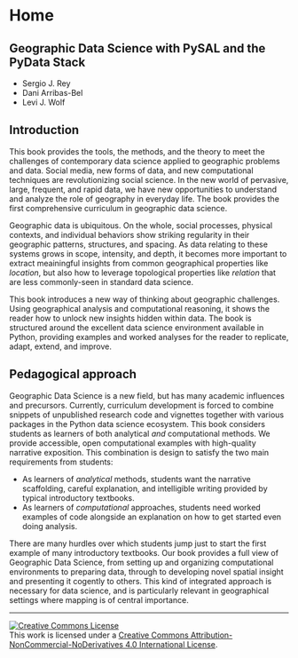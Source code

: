 # Home
## Geographic Data Science with PySAL and the PyData Stack

* Sergio J. Rey
* Dani Arribas-Bel
* Levi J. Wolf

## Introduction

This book provides the tools, the methods, and the theory to meet
the challenges of contemporary data science applied to geographic
problems and data. Social media, new forms of data,
and new computational techniques are revolutionizing social science.
In the new world of pervasive, large, frequent, and rapid data, we have
new opportunities to understand and analyze the role of geography in
everyday life. The book provides the first comprehensive curriculum in
geographic data science.

Geographic data is ubiquitous. On the whole, social processes, physical
contexts, and individual behaviors show striking regularity in their geographic patterns,
structures, and spacing. As data relating to these systems grows in scope,
intensity, and depth, it becomes more important to extract meainingful
insights from common geographical properties like *location*, but also 
how to leverage topological properties like *relation* that are less commonly-seen
in standard data science.

This book introduces a new way of thinking about geographic
challenges. Using geographical analysis and computational reasoning, it shows
the reader how to unlock new insights hidden within data. The book is
structured around the excellent data science environment available in Python,
providing examples and worked analyses for the reader to replicate,
adapt, extend, and improve.

## Pedagogical approach

Geographic Data Science is a new field, but has many academic influences
and precursors. Currently, curriculum development
is forced to combine snippets of unpublished research code and vignettes
together with various packages in the Python data science ecosystem. 
This book considers students as learners of both analytical *and*
computational methods. We provide accessible, open computational examples
with high-quality narrative exposition. This combination is design to satisfy
the two main requirements from students:

- As learners of *analytical* methods, students want the narrative
scaffolding, careful explanation, and intelligible writing provided by typical introductory textbooks. 
- As learners of *computational* approaches, students need worked examples
of code alongside an explanation on how to get started even doing analysis.

There are many hurdles over which students jump just to start the first
example of many introductory textbooks. Our book provides a full view of
Geographic Data Science, from setting up and organizing computational
environments to preparing data, through to developing novel spatial insight
and presenting it cogently to others. This kind of integrated approach is
necessary for data science, and is particularly relevant in geographical settings 
where mapping is of central importance. 


---

<a rel="license" href="http://creativecommons.org/licenses/by-nc-nd/4.0/"><img alt="Creative Commons License" style="border-width:0" src="https://i.creativecommons.org/l/by-nc-nd/4.0/88x31.png" /></a><br />This work is licensed under a <a rel="license" href="http://creativecommons.org/licenses/by-nc-nd/4.0/">Creative Commons Attribution-NonCommercial-NoDerivatives 4.0 International License</a>.
